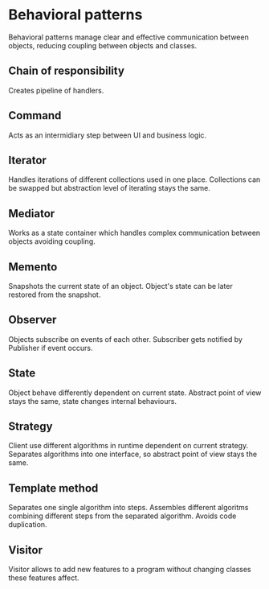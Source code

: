 # Behavioral patterns

Behavioral patterns manage clear and effective communication between objects, reducing coupling between objects and classes.

## Chain of responsibility

Creates pipeline of handlers.

## Command

Acts as an intermidiary step between UI and business logic.

## Iterator

Handles iterations of different collections used in one place. Collections can be swapped but abstraction level of iterating stays the same.

## Mediator

Works as a state container which handles complex communication between objects avoiding coupling.

## Memento

Snapshots the current state of an object. Object's state can be later restored from the snapshot.

## Observer

Objects subscribe on events of each other. Subscriber gets notified by Publisher if event occurs.

## State

Object behave differently dependent on current state. Abstract point of view stays the same, state changes internal behaviours.

## Strategy

Client use different algorithms in runtime dependent on current strategy. Separates algorithms into one interface, so abstract point of view stays the same.

## Template method

Separates one single algorithm into steps. Assembles different algoritms combining different steps from the separated algorithm. Avoids code duplication.

## Visitor

Visitor allows to add new features to a program without changing classes these features affect.
